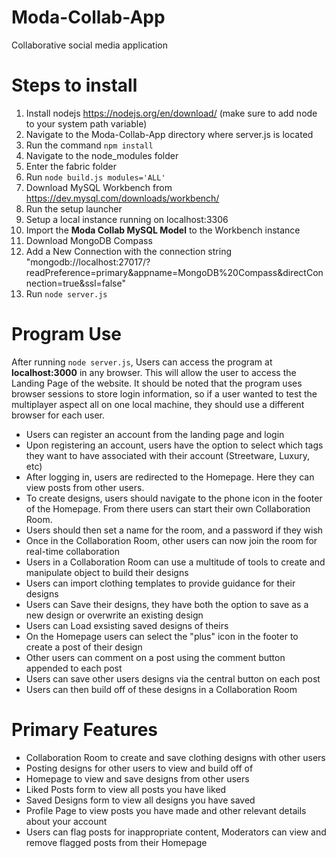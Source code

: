 # Moda-Collab-App
Collaborative social media application

# Steps to install
1. Install nodejs https://nodejs.org/en/download/ (make sure to add node to your system path variable)
2. Navigate to the Moda-Collab-App directory where server.js is located
3. Run the command `npm install`
4. Navigate to the node_modules folder
5. Enter the fabric folder
6. Run `node build.js modules='ALL'`
7. Download MySQL Workbench from https://dev.mysql.com/downloads/workbench/
8. Run the setup launcher
9. Setup a local instance running on localhost:3306
10. Import the **Moda Collab MySQL Model** to the Workbench instance
11. Download MongoDB Compass
12. Add a New Connection with the connection string "mongodb://localhost:27017/?readPreference=primary&appname=MongoDB%20Compass&directConnection=true&ssl=false"
13. Run `node server.js`

# Program Use
After running `node server.js`, Users can access the program at **localhost:3000** in any browser. This will allow the user to access the Landing Page of the website.
It should be noted that the program uses browser sessions to store login information, so if a user wanted to test the multiplayer aspect all on one local machine, they should use a different browser for each user.

- Users can register an account from the landing page and login
- Upon registering an account, users have the option to select which tags they want to have associated with their account (Streetware, Luxury, etc)
- After logging in, users are redirected to the Homepage. Here they can view posts from other users.
- To create designs, users should navigate to the phone icon in the footer of the Homepage. From there users can start their own Collaboration Room.
- Users should then set a name for the room, and a password if they wish
- Once in the Collaboration Room, other users can now join the room for real-time collaboration
- Users in a Collaboration Room can use a multitude of tools to create and manipulate object to build their designs
- Users can import clothing templates to provide guidance for their designs
- Users can Save their designs, they have both the option to save as a new design or overwrite an existing design
- Users can Load exsisting saved designs of theirs
- On the Homepage users can select the "plus" icon in the footer to create a post of their design
- Other users can comment on a post using the comment button appended to each post
- Users can save other users designs via the central button on each post
- Users can then build off of these designs in a Collaboration Room

# Primary Features
- Collaboration Room to create and save clothing designs with other users
- Posting designs for other users to view and build off of
- Homepage to view and save designs from other users
- Liked Posts form to view all posts you have liked
- Saved Designs form to view all designs you have saved
- Profile Page to view posts you have made and other relevant details about your account
- Users can flag posts for inappropriate content, Moderators can view and remove flagged posts from their Homepage
